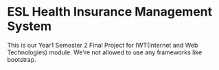 # ESL Health Insurance Management System
 This is our Year1 Semester 2 Final Project for IWT(Internet and Web Technologies) module. We're not allowed to use any frameworks like bootstrap.
